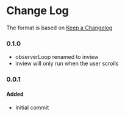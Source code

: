 # Change Log

The format is based on [Keep a Changelog](http://keepachangelog.com/)

### 0.1.0

* observerLoop renamed to inview
* inview will only run when the user scrolls

### 0.0.1

#### Added

* Initial commit
